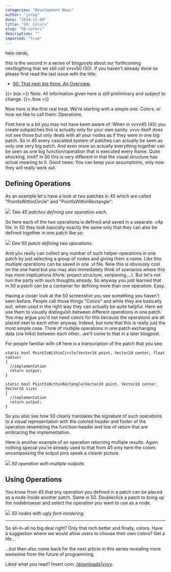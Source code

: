 ```yaml
---
categories: "Development News"
author: "joreg"
date: "2014-11-04"
title: "50: Colors"
slug: "50-colors"
description: ""
imported: "true"
---
```



helo nerds,

this is the second in a series of blogposts about our forthcoming nextbigthing that we still call vvvv50 (50). If you haven't already done so please first read the last issue with the title:
 * [50: That next big thing. An Overview.](/blog/2014/50-that-next-big-thing.-an-overview.)

{{< box >}}
Note:
All information given here is still preliminary and subject to change. 
{{< /box >}}

Now here is the first real treat. We're starting with a simple one: Colors, or how we like to call them: Operations.

First here is a bit you may not have been aware of: When in vvvv45 (45) you create subpatches this is actually only for your own sanity. vvvv itself does not see those but only deals with all your nodes as if they were in one big patch. So in 45 every cascaded system of patches can actually be seen as only one very big patch. And even more so actually everything together can be seen as one big function/operation that is executed every frame. Quite shocking, innit? In 50 this is very different in that the visual structure has actual meaning to it. Good news: You can keep your assumptions, only now they will really work out.

## Defining Operations
As an example let's have a look at two patches in 45 which are called "PointIsWithinCircle" and "PointIsWithinRectangle":

![](45.png) 
*Two 45 patches defining one operation each.*

So here each of the two operations is defined and saved in a separate .v4p file. In 50 they look basically exactly the same only that they can also be defined together in one patch like so:

![](50.png) 
*One 50 patch defining two operations.*

And you really can collect any number of such helper-operations in one patch by just selecting a group of nodes and giving them a name. Like this multiple operations can be saved in one .vl file. Now this is obviously cool on the one hand but you may also immediately think of scenarios where this has more implications (think: project structure, versioning,...). But let's not ruin the party with such thoughts already. So anyway you just learned that in 50 a patch can be a container for defining more than one operation. Easy. 

Having a closer look at the 50 screenshot you see something you haven't seen before. People call those things "Colors" and while they are basically evil, when used in the right way they can actually be quite helpful. Here we use them to visually distinguish between different operations in one patch. You may argue you'd not need colors for this because the operations are all placed next to each other anyway. Indeed, but note that this is really just the most simple case. Think of multiple operations in one patch exchanging data (via links) between each other...we'll come to that in a later blogpost. 

For people familiar with c# here is a transcription of the patch that you see:

```
static bool PointIsWithinCircle(Vector2d point, Vector2d center, float radius)
{
  //implementation
  return output;
}

static bool PointIsWithinRectangle(Vector2d point, Vector2d center, Vector2d size)
{
  //implementation
  return output;
}
```

So you also see how 50 clearly translates the signature of such operations to a visual representation with the colored header and footer of the operation resembling the function-header and line of return that are embracing the implementation.

Here is another example of an operation returning multiple results. Again nothing special you're already used to that from 45 only here the colors encompassing the output pins speak a clearer picture. 

![](50-multiout.png)
*50 operation with multiple outputs.*

## Using Operations
You know from 45 that any operation you defined in a patch can be placed as a node inside another patch. Same in 50. Doubleclick a patch to bring up the nodebrowser and select the operation you want to use as a node. 

![](50-nodes.png)
*50 nodes with ugly font-rendering.*

---

So all-in-all no big deal right? Only that inch better and finally, colors. Have a suggestion where we would allow users to choose their own colors? Get a life...

...but then also come back for the next article in this series revealing more awesome from the future of programming. 

Liked what you read? Insert coin: [/downloads|vvvv](flattr).